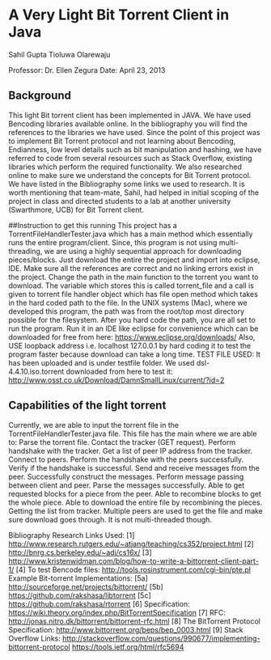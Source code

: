 # A Very Light Bit Torrent Client in Java

Sahil Gupta
Tioluwa Olarewaju

Professor: Dr. Ellen Zegura
Date: April 23, 2013

## Background
This light Bit torrent client has been implemented in JAVA. We have used Bencoding libraries available online. In the bibliography you will find the references to the libraries we have used. Since the point of this project was to implement Bit Torrent protocol and not learning about Bencoding, Endianness, low level details such as bit manipulation and hashing, we have referred to code from several resources such as Stack Overflow, existing libraries which perform the required functionality. We also researched online to make sure we understand the concepts for Bit Torrent protocol. We have listed in the Bibliography some links we used to research. It is worth mentioning that team-mate, Sahil, had helped in initial scoping of the project in class and directed students to a lab at another university (Swarthmore, UCB) for Bit Torrent client.

##Instruction to get this running
This project has a TorrentFileHandlerTester.java which has a main method which essentially runs the entire program/client. Since, this program is not using multi-threading, we are using a highly sequential approach for downloading pieces/blocks. Just download the entire the project and import into eclipse, IDE. Make sure all the references are correct and no linking errors exist in the project. Change the path in the main function to the torrent you want to download. The variable which stores this is called torrent_file and a call is given to torrent file handler object which has file open method which takes in the hard coded path to the file. In the UNIX systems (Mac), where we developed this program, the path was from the root/top most directory possible for the filesystem. After you hard code the path, you are all set to run the program. Run it in an IDE like eclipse for convenience which can be downloaded for free from here: https://www.eclipse.org/downloads/
Also, USE loopback address i.e. localhost 127.0.0.1 by hard coding it to test the program faster because download can take a long time.
TEST FILE USED: It has been uploaded and is under testfile folder. We used dsl-4.4.10.iso.torrent downloaded from here to test it: http://www.osst.co.uk/Download/DamnSmallLinux/current/?id=2

## Capabilities of the light torrent
Currently, we are able to input the torrent file in the TorrentFileHandlerTester.java file. This file has the main where we are able to:
	Parse the torrent file.
	Contact the tracker (GET request).
	Perform handshake with the tracker.
	Get a list of peer IP address from the tracker.
	Connect to peers.
	Perform the handshake with the peers successfully.
	Verify if the handshake is successful.
	Send and receive messages from the peer.
	Successfully construct the messages.
	Perform message passing between client and peer.
	Parse the messages successfully.
	Able to get requested blocks for a piece from the peer.
	Able to recombine blocks to get the whole piece.
	Able to download the entire file by recombining the pieces.
	Getting the list from tracker.
	Multiple peers are used to get the file and make sure download goes through. It is not multi-threaded though.

Bibliography
Research Links Used:
[1] http://www.research.rutgers.edu/~atjang/teaching/cs352/project.html
[2] http://bnrg.cs.berkeley.edu/~adj/cs16x/
[3] http://www.kristenwidman.com/blog/how-to-write-a-bittorrent-client-part-1/
[4] To test Bencode files: http://tools.rosinstrument.com/cgi-bin/pte.pl
Example Bit-torrent Implementations:
[5a] http://sourceforge.net/projects/bittorrent/
[5b] https://github.com/rakshasa/libtorrent
[5c] https://github.com/rakshasa/rtorrent
[6] Specification: https://wiki.theory.org/index.php/BitTorrentSpecification
[7] RFC: http://jonas.nitro.dk/bittorrent/bittorrent-rfc.html
[8] The BitTorrent Protocol Specification: http://www.bittorrent.org/beps/bep_0003.html
[9] Stack Overflow Links: 
http://stackoverflow.com/questions/990677/implementing-bittorrent-protocol
https://tools.ietf.org/html/rfc5694

